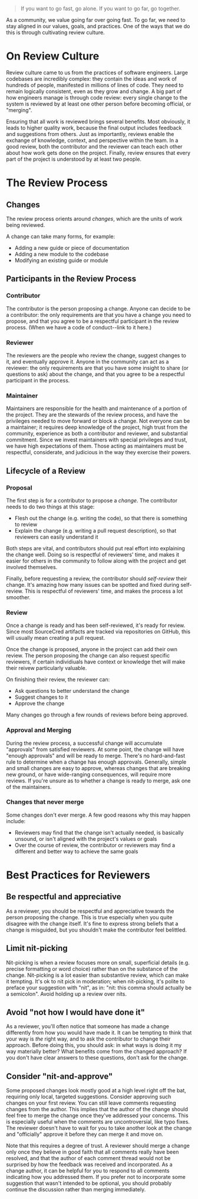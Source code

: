 > If you want to go fast, go alone. If you want to go far, go together.

As a community, we value going far over going fast. To go far, we need to stay
aligned in our values, goals, and practices. One of the ways that we do this is
through cultivating review culture.

# On Review Culture

Review culture came to us from the practices of software engineers. Large
codebases are incredibly complex: they contain the ideas and work of hundreds
of people, manifested in millions of lines of code. They need to remain
logically consistent, even as they grow and change. A big part of how engineers
manage is through code review: every single change to the system is reviewed by
at least one other person before becoming official, or "merging".

Ensuring that all work is reviewed brings several benefits. Most obviously, it
leads to higher quality work, because the final output includes feedback and
suggestions from others. Just as importantly, reviews enable the exchange of
knowledge, context, and perspective within the team. In a good review, both the
contributor and the reviewer can teach each other about how work gets done on
the project. Finally, review ensures that every part of the project is
understood by at least two people.

# The Review Process

## Changes
The review process orients around _changes_, which are the units of work being
reviewed.

A change can take many forms, for example:
- Adding a new guide or piece of documentation
- Adding a new module to the codebase
- Modifying an existing guide or module


## Participants in the Review Process

### Contributor

The contributor is the person proposing a change. Anyone can decide to be a
contributor: the only requirements are that you have a change you need to
propose, and that you agree to be a respectful participant in the review
process. (When we have a code of conduct--link to it here.)

### Reviewer

The reviewers are the people who review the change, suggest changes to it, and
eventually approve it. Anyone in the community can act as a reviewer: the only
requirements are that you have some insight to share (or questions to ask)
about the change, and that you agree to be a respectful participant in the
process.

### Maintainer

Maintainers are responsible for the health and maintenance of a portion of the
project. They are the stewards of the review process, and have the privileges
needed to move forward or block a change. Not everyone can be a maintainer; it
requires deep knowledge of the project, high trust from the community,
experience as both a contributor and reviewer, and substantial commitment.
Since we invest maintainers with special privileges and trust, we have high
expectations of them. Those acting as maintainers must be respectful,
considerate, and judicious in the way they exercise their powers.

## Lifecycle of a Review

### Proposal
The first step is for a contributor to propose a _change_.
The contributor needs to do two things at this stage:
- Flesh out the change (e.g. writing the code), so that there is something to review
- Explain the change (e.g. writing a pull request description), so that reviewers can easily understand it

Both steps are vital, and contributors should put real effort into explaining the change well.
Doing so is respectful of reviewers' time, and makes it easier for others in the community to follow
along with the project and get involved themselves.

Finally, before requesting a review, the contributor should _self-review_ their change.
It's amazing how many issues can be spotted and fixed during self-review.
This is respectful of reviewers' time, and makes the process a lot smoother.

### Review

Once a change is ready and has been self-reviewed, it's ready for review. Since
most SourceCred artifacts are tracked via repositories on GitHub, this will
usually mean creating a pull request.

Once the change is proposed, anyone in the project can add their own review.
The person proposing the change can also request specific reviewers, if certain
individiuals have context or knowledge thet will make their reivew particularly
valuable.

On finishing their review, the reviewer can:
- Ask questions to better understand the change
- Suggest changes to it
- Approve the change

Many changes go through a few rounds of reviews before being approved.

### Approval and Merging

During the review process, a successful change will accumulate "approvals" from
satisfied reviewers. At some point, the change will have "enough approvals" and
will be ready to merge. There's no hard-and-fast rule to determine when a
change has enough approvals. Generally, simple and small changes are easy to
approve, whereas changes that are breaking new ground, or have wide-ranging
consequences, will require more reviews. If you're unsure as to whether a
change is ready to merge, ask one of the maintainers.

### Changes that never merge

Some changes don't ever merge. A few good reasons why this may happen include:
- Reviewers may find that the change isn't actually needed, is basically
  unsound, or isn't aligned with the project's values or goals
- Over the course of review, the contributor or reviewers may find a different
  and better way to achieve the same goals

# Best Practices for Reviewers

## Be respectful and appreciative

As a reviewer, you should be respectful and appreciative towards the person
proposing the change. This is true especially when you quite disagree with the
change itself. It's fine to express strong beliefs that a change is misguided,
but you shouldn't make the contributor feel belittled.

## Limit nit-picking

Nit-picking is when a review focuses more on small, superficial details (e.g.
precise formatting or word choice) rather than on the substance of the change.
Nit-picking is a lot easier than substantive review, which can make it
tempting. It's ok to nit pick in moderation; when nit-picking, it's polite to
preface your suggestion with "nit", as in: "nit: this comma should actually be
a semicolon". Avoid holding up a review over nits.

## Avoid "not how I would have done it"

As a reviewer, you'll often notice that someone has made a change differently
from how you would have made it. It can be tempting to think that your way is
_the_ right way, and to ask the contributor to change their approach. Before
doing this, you should ask: in what ways is doing it my way materially better?
What benefits come from the changed approach? If you don't have clear answers
to these questions, don't ask for the change.

## Consider "nit-and-approve"

Some proposed changes look mostly good at a high level right off the bat,
requiring only local, targeted suggestions. Consider approving such changes on
your first review. You can still leave comments requesting changes from the
author. This implies that the author of the change should feel free to merge
the change once they've addressed your concerns. This is especially useful when
the comments are uncontroversial, like typo fixes. The reviewer doesn't have to
wait for you to take another look at the change and "officially" approve it
before they can merge it and move on.

Note that this requires a degree of trust. A reviewer should merge a change
only once they believe in good faith that all comments really have been
resolved, and that the author of each comment thread would not be surprised by
how the feedback was received and incorporated. As a change author, it can be
helpful for you to respond to all comments indicating how you addressed them.
If you prefer not to incorporate some suggestion that wasn't intended to be
optional, you should probably continue the discussion rather than merging
immediately.
